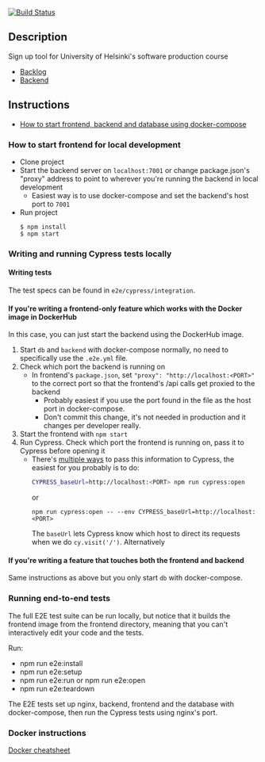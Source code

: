 [![Build Status](https://travis-ci.org/ohtuprojekti-ilmo/ohtuilmo-frontend.svg?branch=master)](https://travis-ci.org/ohtuprojekti-ilmo/ohtuilmo-frontend)

## Description

Sign up tool for University of Helsinki's software production course

- [Backlog](https://trello.com/b/Wv50WMSA/backlog)
- [Backend](https://github.com/ohtuprojekti-ilmo/ohtuilmo-backend)

## Instructions
- [How to start frontend, backend and database using docker-compose](https://github.com/ohtuprojekti-ilmo/ohtuilmo-frontend/wiki)

### How to start frontend for local development
- Clone project
- Start the backend server on `localhost:7001` or change package.json's "proxy" address to point to wherever you're running the backend in local development
    - Easiest way is to use docker-compose and set the backend's host port to `7001`
- Run project
    ```
    $ npm install
    $ npm start
    ```

### Writing and running Cypress tests locally

#### Writing tests

The test specs can be found in `e2e/cypress/integration`.

#### If you're writing a frontend-only feature which works with the Docker image in DockerHub

In this case, you can just start the backend using the DockerHub image.

1. Start `db` and `backend` with docker-compose normally, no need to specifically use the `.e2e.yml` file.
2. Check which port the backend is running on
    - In frontend's `package.json`, set `"proxy": "http://localhost:<PORT>"` to the correct port so that the frontend's /api calls get proxied to the backend
        - Probably easiest if you use the port found in the file as the host port in docker-compose.
        - Don't commit this change, it's not needed in production and it changes per developer really.
3. Start the frontend with `npm start`
4. Run Cypress. Check which port the frontend is running on, pass it to Cypress before opening it
    - There's [multiple ways](https://docs.cypress.io/guides/guides/environment-variables.html#Setting) to pass this information to Cypress, the easiest for you probably is to do:
        ```sh
        CYPRESS_baseUrl=http://localhost:<PORT> npm run cypress:open
        ```
        or
        ```
        npm run cypress:open -- --env CYPRESS_baseUrl=http://localhost:<PORT>
        ```
        The `baseUrl` lets Cypress know which host to direct its requests when we do `cy.visit('/')`. Alternatively

#### If you're writing a feature that touches both the frontend and backend

Same instructions as above but you only start `db` with docker-compose.

### Running end-to-end tests

The full E2E test suite can be run locally, but notice that it builds the frontend image from the frontend directory, meaning that you can't interactively edit your code and the tests.

Run:
- npm run e2e:install
- npm run e2e:setup
- npm run e2e:run or npm run e2e:open
- npm run e2e:teardown

The E2E tests set up nginx, backend, frontend and the database with docker-compose, then run the Cypress tests using nginx's port.

### Docker instructions

[Docker cheatsheet](https://github.com/jexniemi/Docker-cheat-page/wiki)


